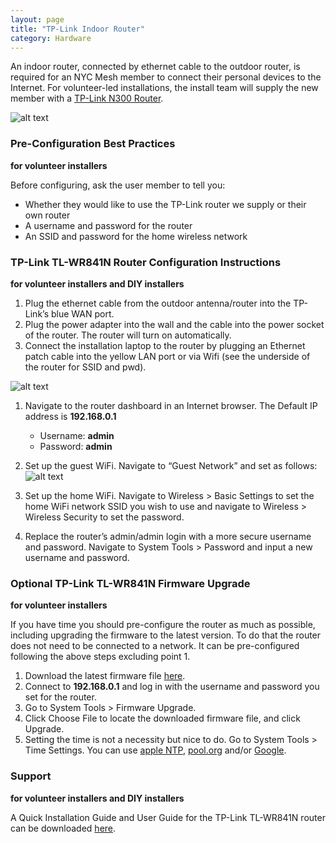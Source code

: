 ```yaml
---
layout: page
title: "TP-Link Indoor Router"
category: Hardware
---
```



An indoor router, connected by ethernet cable to the outdoor router, is required for an NYC Mesh member to connect their personal devices to the Internet. For volunteer-led installations, the install team will supply the new member with a [TP-Link N300 Router](https://www.tp-link.com/us/products/details/cat-9_TL-WR841N.html).

![alt text](https://i.imgur.com/2VTOmku.png "TPLink Router")



### Pre-Configuration Best Practices
**for volunteer installers**

Before configuring, ask the user member to tell you:
* Whether they would like to use the TP-Link router we supply or their own router
* A username and password for the router
* An SSID and password for the home wireless network

### TP-Link TL-WR841N Router Configuration Instructions
**for volunteer installers and DIY installers**

1.  Plug the ethernet cable from the outdoor antenna/router into the TP-Link’s blue WAN port.
1.  Plug the power adapter into the wall and the cable into the power socket of the router. The router will turn on automatically.
1.  Connect the installation laptop to the router by plugging an  Ethernet patch cable into the yellow LAN port or via Wifi (see the underside of the router for SSID and pwd). 

![alt text](https://i.imgur.com/5BVxd9h.jpg "TP-Link Router")

1.  Navigate to the router dashboard in an Internet browser. The Default IP address is **192.168.0.1** 
    *  Username: **admin**
    *  Password: **admin** 
    
1.  Set up the guest WiFi. 
Navigate to “Guest Network” and set as follows:
![alt text](https://i.imgur.com/BXzdita.jpg "Guest Network Configuration Settings")
1.  Set up the home WiFi. 
Navigate to Wireless > Basic Settings
to set the home WiFi network SSID you wish to use and  navigate to Wireless > Wireless Security to set the password. 
1.  Replace the router’s admin/admin login with a more secure username and password.
Navigate to System Tools > Password and input a new username and password. 

### Optional TP-Link TL-WR841N Firmware Upgrade
**for volunteer installers**

If you have time you should pre-configure the router as much as possible, including upgrading the firmware to the latest version. To do that the router does not need to be connected to a network. It can be pre-configured following the above steps excluding point 1.

1.  Download the latest firmware file [here](https://www.tp-link.com/us/download/TL-WR841N.html#Firmware).
1.  Connect to **192.168.0.1** and log in with the username and password you set for the router.
1.  Go to System Tools > Firmware Upgrade.
1.  Click Choose File to locate the downloaded firmware file, and click Upgrade.
1.  Setting the time is not a necessity but nice to do. Go to System Tools > Time Settings. You can use [apple NTP](time.apple.com), [pool.org](pool.ntp.org) and/or [Google](time1.google.com).


### Support
**for volunteer installers and DIY installers**

A Quick Installation Guide and User Guide for the TP-Link TL-WR841N router can be downloaded [here](https://www.tp-link.com/us/download/TL-WR841N.html).

